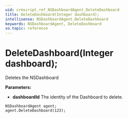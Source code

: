 ```yaml
---
uid: crmscript_ref_NSDashboardAgent_DeleteDashboard
title: DeleteDashboard(Integer dashboard);
intellisense: NSDashboardAgent.DeleteDashboard
keywords: NSDashboardAgent, DeleteDashboard
so.topic: reference
---
```


# DeleteDashboard(Integer dashboard);

Deletes the NSDashboard
  
**Parameters:**
 - **dashboardId** The identity of the Dashboard to delete.

```crmscript
NSDashboardAgent agent;
agent.DeleteDashboard(123);
```

